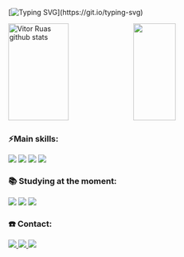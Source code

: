 
[![Typing SVG](https://readme-typing-svg.herokuapp.com/?color=4888F1&size=35&start=true&vStart=true&width=1000&lines=Hello!,+My+name+is+Vitor+Ruas;Welcome!)](https://git.io/typing-svg)



<div align="start">  
  <img width="49%" height="195px" src="https://github-readme-stats.vercel.app/api?username=vruas&show_icons=true&count_private=true&hide_border=true&title_color=4888F1&icon_color=4888F1&text_color=c9d1d9&bg_color=0d1117" alt="Vitor Ruas github stats" /> 
  <img width="41%" height="195px" src="https://github-readme-stats.vercel.app/api/top-langs/?username=vruas&layout=compact&hide_border=true&title_color=4888F1&text_color=ff91a4&bg_color=0d1117" />
</div>

### ⚡Main skills:

<div align="start">
  <img src="https://img.shields.io/badge/HTML5-E34F26?style=for-the-badge&logo=html5&logoColor=white">
  <img src="https://img.shields.io/badge/CSS3-1572B6?style=for-the-badge&logo=css3&logoColor=white">
  <img src="https://img.shields.io/badge/JavaScript-F7DF1E?style=for-the-badge&logo=javascript&logoColor=black">
  <img src="https://img.shields.io/badge/Python-3776AB?style=for-the-badge&logo=python&logoColor=white">
  
</div>

### 📚 Studying at the moment:

<div align="start">
  <img src="https://img.shields.io/badge/React-20232A?style=for-the-badge&logo=react&logoColor=61DAFB">
  <img src="https://img.shields.io/badge/Tailwind_CSS-38B2AC?style=for-the-badge&logo=tailwind-css&logoColor=white">
  <img src="https://img.shields.io/badge/Java-ED8B00?style=for-the-badge&logo=openjdk&logoColor=white">
  
</div>



### ☎️ Contact:

<div align="start">
  <a href="https://www.instagram.com/vetoor__/" target="_blank"><img src="https://img.shields.io/badge/Instagram-E4405F?style=for-the-badge&logo=instagram&logoColor=white"> </a>
  <a href="mailto:vitorruas766@gmail.com" target="_blank"><img src="https://img.shields.io/badge/Gmail-D14836?style=for-the-badge&logo=gmail&logoColor=white"> </a>
  <a href="https://www.linkedin.com/in/vitorsruas/" target="_blank"><img src="https://img.shields.io/badge/LinkedIn-0077B5?style=for-the-badge&logo=linkedin&logoColor=white"> </a>
</div>
